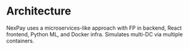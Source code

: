 # Architecture

NexPay uses a microservices-like approach with FP in backend, React frontend, Python ML, and Docker infra. Simulates multi-DC via multiple containers.